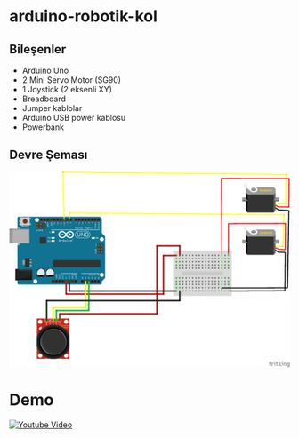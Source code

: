 # arduino-robotik-kol

## Bileşenler
* Arduino Uno
* 2 Mini Servo Motor (SG90)
* 1 Joystick (2 eksenli XY)
* Breadboard
* Jumper kablolar
* Arduino USB power kablosu
* Powerbank

## Devre Şeması
![devre-semasi](servo-robot-kol.png)



# Demo
[![Youtube Video](https://img.youtube.com/vi/wG9afy_GRHk/1.jpg)](https://www.youtube.com/watch?v=wG9afy_GRHk)

